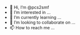 - 👋 Hi, I’m @pcs2smf
- 👀 I’m interested in ...
- 🌱 I’m currently learning ...
- 💞️ I’m looking to collaborate on ...
- 📫 How to reach me ...

<!---
pcs2smf/pcs2smf is a ✨ special ✨ repository because its `README.md` (this file) appears on your GitHub profile.
You can click the Preview link to take a look at your changes.
--->
